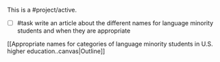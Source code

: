 This is a #project/active.

- [ ] #task write an article about the different names for language minority students and when they are appropriate

[[Appropriate names for categories of language minority students in U.S. higher education..canvas|Outline]]